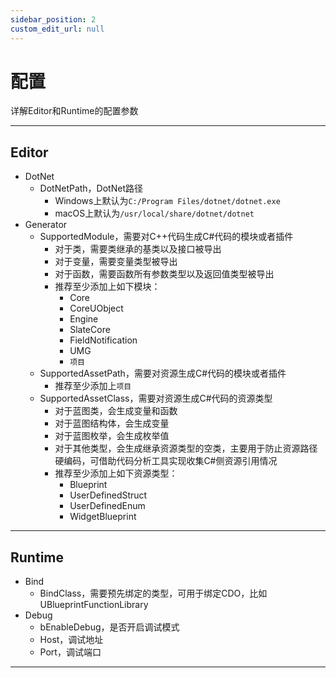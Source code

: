 ```yaml
---
sidebar_position: 2
custom_edit_url: null
---
```


# 配置

详解Editor和Runtime的配置参数

---

## Editor

- DotNet
  - DotNetPath，DotNet路径
    - Windows上默认为`C:/Program Files/dotnet/dotnet.exe`
    - macOS上默认为`/usr/local/share/dotnet/dotnet`
- Generator
  - SupportedModule，需要对C++代码生成C#代码的模块或者插件
    - 对于类，需要类继承的基类以及接口被导出
    - 对于变量，需要变量类型被导出
    - 对于函数，需要函数所有参数类型以及返回值类型被导出
    - 推荐至少添加上如下模块：
      - Core
      - CoreUObject
      - Engine
      - SlateCore
      - FieldNotification
      - UMG
      - `项目`
  - SupportedAssetPath，需要对资源生成C#代码的模块或者插件
    - 推荐至少添加上`项目`
  - SupportedAssetClass，需要对资源生成C#代码的资源类型
    - 对于蓝图类，会生成变量和函数
    - 对于蓝图结构体，会生成变量
    - 对于蓝图枚举，会生成枚举值
    - 对于其他类型，会生成继承资源类型的空类，主要用于防止资源路径硬编码，可借助代码分析工具实现收集C#侧资源引用情况
    - 推荐至少添加上如下资源类型：
      - Blueprint
      - UserDefinedStruct
      - UserDefinedEnum
      - WidgetBlueprint

 ---

 ## Runtime

- Bind
  - BindClass，需要预先绑定的类型，可用于绑定CDO，比如UBlueprintFunctionLibrary
- Debug
  - bEnableDebug，是否开启调试模式
  - Host，调试地址
  - Port，调试端口

 ---
